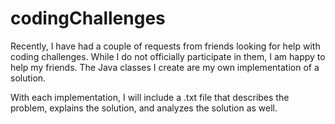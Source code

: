 # codingChallenges

Recently, I have had a couple of requests from friends looking for help with coding challenges. While I do not officially participate in them, I am happy to help my friends. The Java classes I create are my own implementation of a solution.

With each implementation, I will include a .txt file that describes the problem, explains the solution, and analyzes the solution as well.
